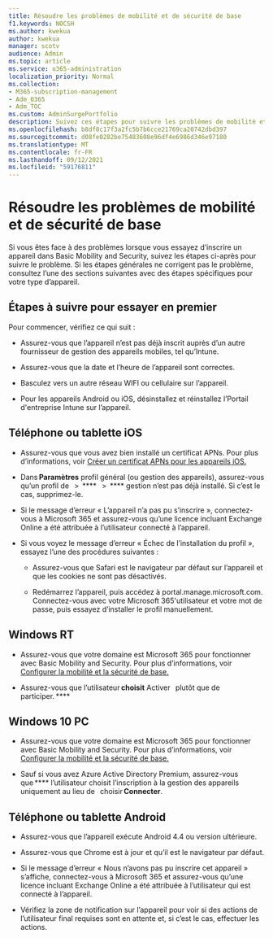 ```yaml
---
title: Résoudre les problèmes de mobilité et de sécurité de base
f1.keywords: NOCSH
ms.author: kwekua
author: kwekua
manager: scotv
audience: Admin
ms.topic: article
ms.service: o365-administration
localization_priority: Normal
ms.collection:
- M365-subscription-management
- Adm_O365
- Adm_TOC
ms.custom: AdminSurgePortfolio
description: Suivez ces étapes pour suivre les problèmes de mobilité et de sécurité de base
ms.openlocfilehash: b8df8c17f3a2fc5b7b6cce21769ca20742dbd397
ms.sourcegitcommit: d08fe0282be75483608e96df4e6986d346e97180
ms.translationtype: MT
ms.contentlocale: fr-FR
ms.lasthandoff: 09/12/2021
ms.locfileid: "59176811"
---
```

# <a name="troubleshoot-basic-mobility-and-security"></a>Résoudre les problèmes de mobilité et de sécurité de base

Si vous êtes face à des problèmes lorsque vous essayez d’inscrire un appareil dans Basic Mobility and Security, suivez les étapes ci-après pour suivre le problème. Si les étapes générales ne corrigent pas le problème, consultez l’une des sections suivantes avec des étapes spécifiques pour votre type d’appareil.

## <a name="steps-to-try-first"></a>Étapes à suivre pour essayer en premier

Pour commencer, vérifiez ce qui suit :

- Assurez-vous que l’appareil n’est pas déjà inscrit auprès d’un autre fournisseur de gestion des appareils mobiles, tel qu’Intune.

- Assurez-vous que la date et l’heure de l’appareil sont correctes.

- Basculez vers un autre réseau WIFI ou cellulaire sur l’appareil.

- Pour les appareils Android ou iOS, désinstallez et réinstallez l’Portail d'entreprise Intune sur l’appareil. 

## <a name="ios-phone-or-tablet"></a>Téléphone ou tablette iOS

- Assurez-vous que vous avez bien installé un certificat APNs. Pour plus d’informations, voir [Créer un certificat APNs pour les appareils iOS.](create-an-apns-certificate-for-ios-devices.md)

- Dans **Paramètres** profil général (ou gestion des appareils), assurez-vous qu’un profil de   >  ****   >  **** gestion n’est pas déjà installé. Si c’est le cas, supprimez-le.

- Si le message d’erreur « L’appareil n’a pas pu s’inscrire », connectez-vous à Microsoft 365 et assurez-vous qu’une licence incluant Exchange Online a été attribuée à l’utilisateur connecté à l’appareil.

- Si vous voyez le message d’erreur « Échec de l’installation du profil », essayez l’une des procédures suivantes :

    - Assurez-vous que Safari est le navigateur par défaut sur l’appareil et que les cookies ne sont pas désactivés.

    - Redémarrez l’appareil, puis accédez à portal.manage.microsoft.com. Connectez-vous avec votre Microsoft 365'utilisateur et votre mot de passe, puis essayez d’installer le profil manuellement.

## <a name="windows-rt"></a>Windows RT

- Assurez-vous que votre domaine est Microsoft 365 pour fonctionner avec Basic Mobility and Security. Pour plus d’informations, voir [Configurer la mobilité et la sécurité de base.](set-up.md)
    
- Assurez-vous que l’utilisateur **choisit** Activer   plutôt que de participer. ****

## <a name="windows-10-pc"></a>Windows 10 PC

- Assurez-vous que votre domaine est Microsoft 365 pour fonctionner avec Basic Mobility and Security. Pour plus d’informations, voir [Configurer la mobilité et la sécurité de base.](set-up.md)
    
- Sauf si vous avez Azure Active Directory Premium, assurez-vous que **** l’utilisateur choisit l’inscription à la gestion des appareils uniquement au lieu de   choisir **Connecter**.

## <a name="android-phone-or-tablet"></a>Téléphone ou tablette Android

- Assurez-vous que l’appareil exécute Android 4.4 ou version ultérieure.

- Assurez-vous que Chrome est à jour et qu’il est le navigateur par défaut.

- Si le message d’erreur « Nous n’avons pas pu inscrire cet appareil » s’affiche, connectez-vous à Microsoft 365 et assurez-vous qu’une licence incluant Exchange Online a été attribuée à l’utilisateur qui est connecté à l’appareil.

- Vérifiez la zone de notification sur l’appareil pour voir si des actions de l’utilisateur final requises sont en attente et, si c’est le cas, effectuer les actions.